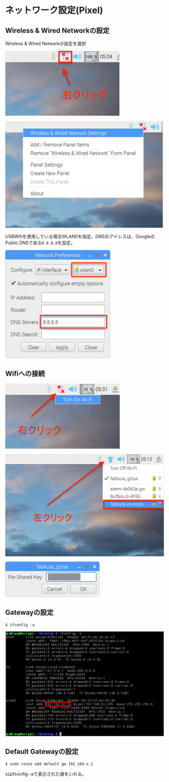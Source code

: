 # ネットワーク設定(Pixel)

## Wireless & Wired Networkの設定

Wireless & Wired Networkの設定を選択

![](/img/dev/pi/wifi01.png)

![](/img/dev/pi/wifi02.png)

USBWifiを使用している場合WLAN0を指定。DNSのアドレスは、GoogleのPublic DNSである`8.8.8.8`を設定。

![](/img/dev/pi/wifi03.png)

## Wifiへの接続

![](/img/dev/pi/wifi04.png)

![](/img/dev/pi/wifi05.png)

![](/img/dev/pi/wifi06.png)


## Gatewayの設定

```
$ ifconfig -a 
```

![](/img/dev/pi/wifi07.png)


## Default Gatewayの設定

```
$ sudo route add default gw 192.169.x.1
```

xはifconfig -aで表示された値をいれる。



